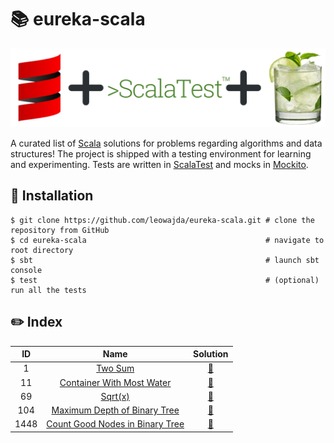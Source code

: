 # :books: eureka-scala

![banner](banner.png "eureka-scala")

A curated list of [Scala](https://scala-lang.org/) solutions for problems regarding algorithms and data structures! The project is shipped with a testing environment for learning and experimenting.
Tests are written in [ScalaTest](https://www.scalatest.org/) and mocks in [Mockito](https://www.scalatest.org/plus/mockito).

## :pushpin: Installation

```shell
$ git clone https://github.com/leowajda/eureka-scala.git # clone the repository from GitHub
$ cd eureka-scala                                        # navigate to root directory
$ sbt                                                    # launch sbt console
$ test                                                   # (optional) run all the tests
```

## :pencil2: Index

|  ID  |                                               Name                                                |                                                               Solution                                                               |
|:----:|:-------------------------------------------------------------------------------------------------:|:------------------------------------------------------------------------------------------------------------------------------------:|
|  1   |                         [Two Sum](https://leetcode.com/problems/two-sum/)                         |    [:arrows_counterclockwise:](https://github.com/leowajda/eureka-scala/blob/master/src/main/scala/array/recursive/LC_0001.scala)    |
|  11  |       [Container With Most Water](https://leetcode.com/problems/container-with-most-water/)       |    [:arrows_counterclockwise:](https://github.com/leowajda/eureka-scala/blob/master/src/main/scala/array/recursive/LC_0011.scala)    |
|  69  |                          [Sqrt(x)](https://leetcode.com/problems/sqrtx/)                          |    [:arrows_counterclockwise:](https://github.com/leowajda/eureka-scala/blob/master/src/main/scala/array/recursive/LC_0069.scala)    |
| 104  |    [Maximum Depth of Binary Tree](https://leetcode.com/problems/maximum-depth-of-binary-tree/)    | [:arrows_counterclockwise:](https://github.com/leowajda/eureka-scala/blob/master/src/main/scala/binary_tree/recursive/LC_0104.scala) |
| 1448 | [Count Good Nodes in Binary Tree](https://leetcode.com/problems/count-good-nodes-in-binary-tree/) | [:arrows_counterclockwise:](https://github.com/leowajda/eureka-scala/blob/master/src/main/scala/binary_tree/recursive/LC_1448.scala) |



